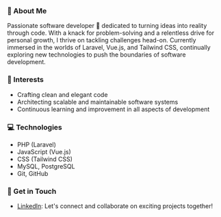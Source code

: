 ### 👋 About Me

Passionate software developer 🚀 dedicated to turning ideas into reality through code. With a knack for problem-solving and a relentless drive for personal growth, I thrive on tackling challenges head-on. Currently immersed in the worlds of Laravel, Vue.js, and Tailwind CSS, continually exploring new technologies to push the boundaries of software development.

### 🌱 Interests

- Crafting clean and elegant code
- Architecting scalable and maintainable software systems
- Continuous learning and improvement in all aspects of development

### 💻 Technologies

- PHP (Laravel)
- JavaScript (Vue.js)
- CSS (Tailwind CSS)
- MySQL, PostgreSQL
- Git, GitHub

### 🔗 Get in Touch

- [LinkedIn](https://www.linkedin.com/in/kau%C3%AA-de-magalh%C3%A3es-brand%C3%A3o-6042bb202/): Let's connect and collaborate on exciting projects together!
